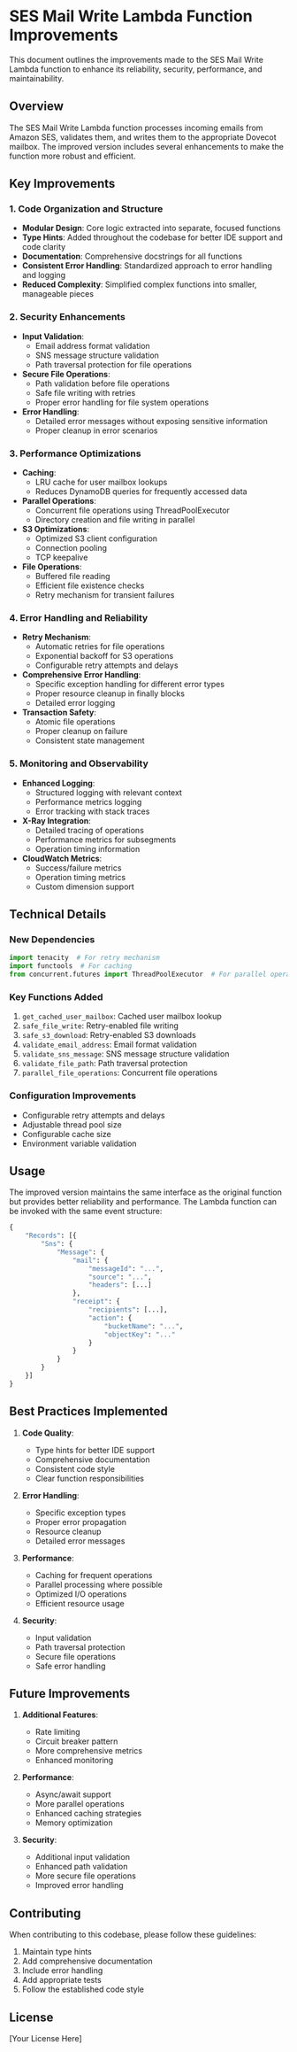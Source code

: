 # SES Mail Write Lambda Function Improvements

This document outlines the improvements made to the SES Mail Write Lambda function to enhance its reliability, security, performance, and maintainability.

## Overview

The SES Mail Write Lambda function processes incoming emails from Amazon SES, validates them, and writes them to the appropriate Dovecot mailbox. The improved version includes several enhancements to make the function more robust and efficient.

## Key Improvements

### 1. Code Organization and Structure
- **Modular Design**: Core logic extracted into separate, focused functions
- **Type Hints**: Added throughout the codebase for better IDE support and code clarity
- **Documentation**: Comprehensive docstrings for all functions
- **Consistent Error Handling**: Standardized approach to error handling and logging
- **Reduced Complexity**: Simplified complex functions into smaller, manageable pieces

### 2. Security Enhancements
- **Input Validation**:
  - Email address format validation
  - SNS message structure validation
  - Path traversal protection for file operations
- **Secure File Operations**:
  - Path validation before file operations
  - Safe file writing with retries
  - Proper error handling for file system operations
- **Error Handling**:
  - Detailed error messages without exposing sensitive information
  - Proper cleanup in error scenarios

### 3. Performance Optimizations
- **Caching**:
  - LRU cache for user mailbox lookups
  - Reduces DynamoDB queries for frequently accessed data
- **Parallel Operations**:
  - Concurrent file operations using ThreadPoolExecutor
  - Directory creation and file writing in parallel
- **S3 Optimizations**:
  - Optimized S3 client configuration
  - Connection pooling
  - TCP keepalive
- **File Operations**:
  - Buffered file reading
  - Efficient file existence checks
  - Retry mechanism for transient failures

### 4. Error Handling and Reliability
- **Retry Mechanism**:
  - Automatic retries for file operations
  - Exponential backoff for S3 operations
  - Configurable retry attempts and delays
- **Comprehensive Error Handling**:
  - Specific exception handling for different error types
  - Proper resource cleanup in finally blocks
  - Detailed error logging
- **Transaction Safety**:
  - Atomic file operations
  - Proper cleanup on failure
  - Consistent state management

### 5. Monitoring and Observability
- **Enhanced Logging**:
  - Structured logging with relevant context
  - Performance metrics logging
  - Error tracking with stack traces
- **X-Ray Integration**:
  - Detailed tracing of operations
  - Performance metrics for subsegments
  - Operation timing information
- **CloudWatch Metrics**:
  - Success/failure metrics
  - Operation timing metrics
  - Custom dimension support

## Technical Details

### New Dependencies
```python
import tenacity  # For retry mechanism
import functools  # For caching
from concurrent.futures import ThreadPoolExecutor  # For parallel operations
```

### Key Functions Added
1. `get_cached_user_mailbox`: Cached user mailbox lookup
2. `safe_file_write`: Retry-enabled file writing
3. `safe_s3_download`: Retry-enabled S3 downloads
4. `validate_email_address`: Email format validation
5. `validate_sns_message`: SNS message structure validation
6. `validate_file_path`: Path traversal protection
7. `parallel_file_operations`: Concurrent file operations

### Configuration Improvements
- Configurable retry attempts and delays
- Adjustable thread pool size
- Configurable cache size
- Environment variable validation

## Usage

The improved version maintains the same interface as the original function but provides better reliability and performance. The Lambda function can be invoked with the same event structure:

```python
{
    "Records": [{
        "Sns": {
            "Message": {
                "mail": {
                    "messageId": "...",
                    "source": "...",
                    "headers": [...]
                },
                "receipt": {
                    "recipients": [...],
                    "action": {
                        "bucketName": "...",
                        "objectKey": "..."
                    }
                }
            }
        }
    }]
}
```

## Best Practices Implemented

1. **Code Quality**:
   - Type hints for better IDE support
   - Comprehensive documentation
   - Consistent code style
   - Clear function responsibilities

2. **Error Handling**:
   - Specific exception types
   - Proper error propagation
   - Resource cleanup
   - Detailed error messages

3. **Performance**:
   - Caching for frequent operations
   - Parallel processing where possible
   - Optimized I/O operations
   - Efficient resource usage

4. **Security**:
   - Input validation
   - Path traversal protection
   - Secure file operations
   - Safe error handling

## Future Improvements

1. **Additional Features**:
   - Rate limiting
   - Circuit breaker pattern
   - More comprehensive metrics
   - Enhanced monitoring

2. **Performance**:
   - Async/await support
   - More parallel operations
   - Enhanced caching strategies
   - Memory optimization

3. **Security**:
   - Additional input validation
   - Enhanced path validation
   - More secure file operations
   - Improved error handling

## Contributing

When contributing to this codebase, please follow these guidelines:
1. Maintain type hints
2. Add comprehensive documentation
3. Include error handling
4. Add appropriate tests
5. Follow the established code style

## License

[Your License Here]